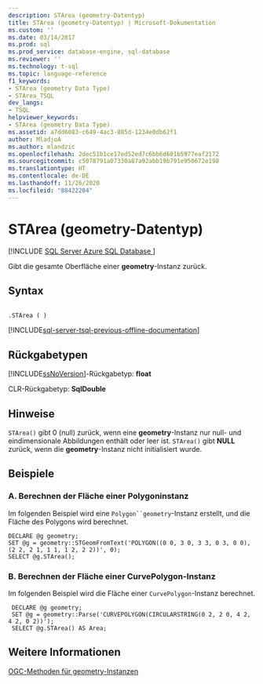 ```yaml
---
description: STArea (geometry-Datentyp)
title: STArea (geometry-Datentyp) | Microsoft-Dokumentation
ms.custom: ''
ms.date: 03/14/2017
ms.prod: sql
ms.prod_service: database-engine, sql-database
ms.reviewer: ''
ms.technology: t-sql
ms.topic: language-reference
f1_keywords:
- STArea (geometry Data Type)
- STArea_TSQL
dev_langs:
- TSQL
helpviewer_keywords:
- STArea (geometry Data Type)
ms.assetid: a7dd6083-c649-4ac3-885d-1234e0db62f1
author: MladjoA
ms.author: mlandzic
ms.openlocfilehash: 2dec51b1ce17ed52ed7c6bb6d601b5977eaf2172
ms.sourcegitcommit: c5078791a07330a87a92abb19b791e950672e198
ms.translationtype: HT
ms.contentlocale: de-DE
ms.lasthandoff: 11/26/2020
ms.locfileid: "88422284"
---
```

# <a name="starea-geometry-data-type"></a>STArea (geometry-Datentyp)
[!INCLUDE [SQL Server Azure SQL Database ](../../includes/applies-to-version/sql-asdb.md)]

  Gibt die gesamte Oberfläche einer **geometry**-Instanz zurück.  
  
## <a name="syntax"></a>Syntax  
  
```  
  
.STArea ( )  
```  
  
[!INCLUDE[sql-server-tsql-previous-offline-documentation](../../includes/sql-server-tsql-previous-offline-documentation.md)]

## <a name="return-types"></a>Rückgabetypen
 [!INCLUDE[ssNoVersion](../../includes/ssnoversion-md.md)]-Rückgabetyp: **float**  
  
 CLR-Rückgabetyp: **SqlDouble**  
  
## <a name="remarks"></a>Hinweise  
 `STArea()` gibt 0 (null) zurück, wenn eine **geometry**-Instanz nur null- und eindimensionale Abbildungen enthält oder leer ist. `STArea()` gibt **NULL** zurück, wenn die **geometry**-Instanz nicht initialisiert wurde.  
  
## <a name="examples"></a>Beispiele  
  
### <a name="a-computing-the-area-of-a-polygon-instance"></a>A. Berechnen der Fläche einer Polygoninstanz  
 Im folgenden Beispiel wird eine `Polygon``geometry`-Instanz erstellt, und die Fläche des Polygons wird berechnet.  
  
```  
DECLARE @g geometry;  
SET @g = geometry::STGeomFromText('POLYGON((0 0, 3 0, 3 3, 0 3, 0 0),(2 2, 2 1, 1 1, 1 2, 2 2))', 0);  
SELECT @g.STArea();  
```  
  
### <a name="b-computing-the-area-of-a-curvepolygon-instance"></a>B. Berechnen der Fläche einer CurvePolygon-Instanz  
 Im folgenden Beispiel wird die Fläche einer `CurvePolygon`-Instanz berechnet.  
  
```
 DECLARE @g geometry;  
 SET @g = geometry::Parse('CURVEPOLYGON(CIRCULARSTRING(0 2, 2 0, 4 2, 4 2, 0 2))');  
 SELECT @g.STArea() AS Area;
 ```  
  
## <a name="see-also"></a>Weitere Informationen  
 [OGC-Methoden für geometry-Instanzen](../../t-sql/spatial-geometry/ogc-methods-on-geometry-instances.md)  
  
  
